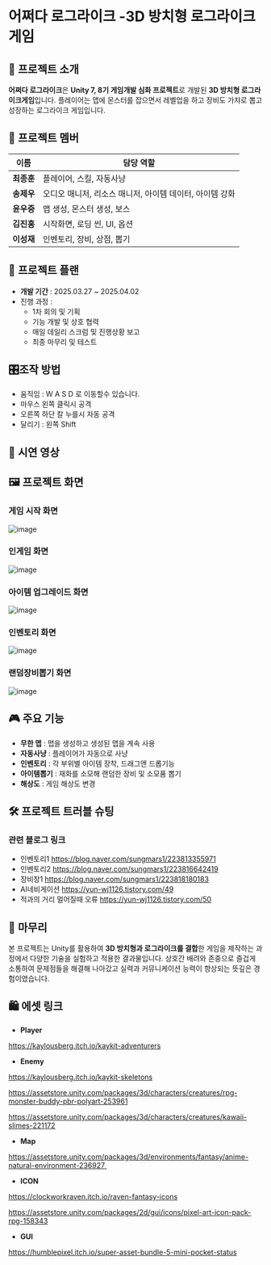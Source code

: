 # 어쩌다 로그라이크 -3D 방치형 로그라이크게임

## 📌 프로젝트 소개

**어쩌다 로그라이크**은 **Unity 7, 8기 게임개발 심화 프로젝트**로 개발된 **3D 방치형 로그라이크게임**입니다.
 플레이어는 맵에 몬스터를 잡으면서 레벨업을 하고 장비도 가챠로 뽑고 성장하는 로그라이크 게임입니다.

## 👥 프로젝트 멤버

| 이름       | 담당 역할                  |
| ---------- | -------------------------- |
| **최종훈** | 플레이어, 스킬, 자동사냥   |
| **송제우** | 오디오 매니저, 리소스 매니저, 아이템 데이터, 아이템 강화  |
| **윤우중** | 맵 생성, 몬스터 생성, 보스 |
| **김진홍** | 시작화면, 로딩 씬, UI, 옵션        |
| **이성재** | 인벤토리, 장비, 상점, 뽑기   |

## 📅 프로젝트 플랜

- **개발 기간** : 2025.03.27 ~ 2025.04.02
- 진행 과정 :
  - 1차 회의 및 기획
  - 기능 개발 및 상호 협력
  - 매일 데일리 스크럼 및 진행상황 보고
  - 최종 마무리 및 테스트

## 🎛️조작 방법
- 움직임 : W A S D 로 이동할수 있습니다.
- 마우스 왼쪽 클릭시 공격
- 오른쪽 하단 칼 누를시 자동 공격
- 달리기 : 왼쪽 Shift

## 🎥 시연 영상



## 🖼️ 프로젝트 화면
### 게임 시작 화면
![image](https://github.com/user-attachments/assets/1f98b2d6-d3ad-4529-b2f7-1ffdd46861a9)

### 인게임 화면
![image](https://github.com/user-attachments/assets/e54e3792-ba98-4eeb-a55f-fa6fa2d99176)

### 아이템 업그레이드 화면
![image](https://github.com/user-attachments/assets/47d100b7-1ac5-493d-b118-178761e62c74)

### 인벤토리 화면
![image](https://github.com/user-attachments/assets/681ce07e-f91f-46a0-9316-4c23cc5537cf)

### 랜덤장비뽑기 화면
![image](https://github.com/user-attachments/assets/f53ce5c6-c6cb-4d0f-8ca4-b5ba6993051d)



## 🎮 주요 기능

- **무한 맵** : 맵을 생성하고 생성된 맵을 계속 사용
- **자동사냥** : 플레이어가 자동으로 사냥
- **인벤토리** : 각 부위별 아이템 장착, 드래그앤 드롭기능
- **아이템뽑기** : 재화를 소모해 랜덤한 장비 및 소모품 뽑기
- **해상도** : 게임 해상도 변경

## 🛠 프로젝트 트러블 슈팅

### 관련 블로그 링크

- 인벤토리1 https://blog.naver.com/sungmars1/223813355971
- 인벤토리2 https://blog.naver.com/sungmars1/223816642419
- 장비창1 https://blog.naver.com/sungmars1/223818180183
- AI네비게이션 https://yun-wj1126.tistory.com/49
- 적과의 거리 멀어질때 오류 https://yun-wj1126.tistory.com/50

## 🏁 마무리

본 프로젝트는 Unity를 활용하여 **3D 방치형과 로그라이크를 결합**한 게임을 제작하는 과정에서 다양한 기술을 실험하고 적용한 결과물입니다.
상호간 배려와 존중으로 즐겁게 소통하여 문제점들을 해결해 나아갔고 실력과 커뮤니케이션 능력이 향상되는 뜻깊은 경험이였습니다. 

## 🛍️ 에셋 링크

- **Player**

https://kaylousberg.itch.io/kaykit-adventurers

- **Enemy**

https://kaylousberg.itch.io/kaykit-skeletons

https://assetstore.unity.com/packages/3d/characters/creatures/rpg-monster-buddy-pbr-polyart-253961

https://assetstore.unity.com/packages/3d/characters/creatures/kawaii-slimes-221172

- **Map**

https://assetstore.unity.com/packages/3d/environments/fantasy/anime-natural-environment-236927 

- **ICON**

https://clockworkraven.itch.io/raven-fantasy-icons

https://assetstore.unity.com/packages/2d/gui/icons/pixel-art-icon-pack-rpg-158343

- **GUI**

https://humblepixel.itch.io/super-asset-bundle-5-mini-pocket-status
